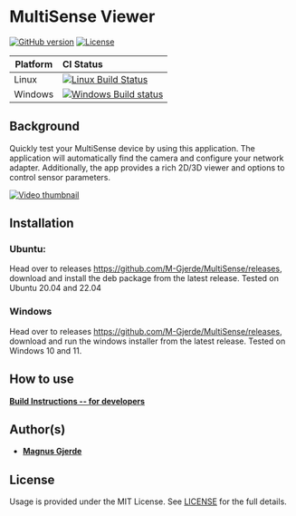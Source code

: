 # MultiSense Viewer

[![GitHub version](https://img.shields.io/badge/version-v1.0.0-blue.svg)](https://github.com/yilber/readme-boilerplate)
[![License](https://img.shields.io/github/license/yilber/readme-boilerplate.svg)](https://github.com/Yilber/readme-boilerplate/blob/master/LICENSE)
<!---
 [![Backers on Patreon](https://img.shields.io/badge/backer-Patreon-orange.svg)](https://www.patreon.com/yilber) [![Backers on Paypal](https://img.shields.io/badge/backer-Paypal-blue.svg)](https://www.paypal.me/Yilber) -->

| Platform | CI Status                                                                                                                                                         |
|----------|:------------------------------------------------------------------------------------------------------------------------------------------------------------------|
| Linux    | [![Linux Build Status](https://ci.appveyor.com/api/projects/status/abynv8xd75m26qo9/branch/master?svg=true)](https://ci.appveyor.com/project/ianfixes/arduino-ci) |
| Windows  | [![Windows Build status](https://ci.appveyor.com/api/projects/status/abynv8xd75m26qo9/branch/master?svg=true)](https://travis-ci.org/Arduino-CI/arduino_ci)       |

## Background

Quickly test your MultiSense device by using this application. The application will automatically find the camera and
configure your network adapter. Additionally, the app provides a rich 2D/3D viewer and options to control sensor
parameters.

[![Video thumbnail](https://img.youtube.com/vi/xzlKH7Ss5LI/maxresdefault.jpg)](https://www.youtube.com/watch?v=xzlKH7Ss5LI)

## Installation

### Ubuntu:

Head over to releases https://github.com/M-Gjerde/MultiSense/releases, download and install the deb package from the
latest release. Tested on Ubuntu 20.04 and 22.04

### Windows

Head over to releases https://github.com/M-Gjerde/MultiSense/releases, download and run the windows installer from the
latest release. Tested on Windows 10 and 11.

## How to use

[**Build Instructions -- for developers**](https://github.com/M-Gjerde/MultiSense/blob/master/docs/BUILD.md)

## Author(s)

* [**Magnus Gjerde**](https://github.com/M-Gjerde/)

## License

Usage is provided under the MIT License. See [LICENSE](https://github.com/M-Gjerde/MultiSense/blob/master/LICENSE) for
the full details.

